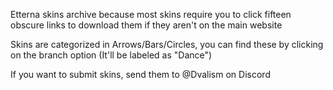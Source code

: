 Etterna skins archive because most skins require you to click fifteen obscure links to download them if they aren't on the main website

Skins are categorized in Arrows/Bars/Circles, you can find these by clicking on the branch option (It'll be labeled as "Dance")

If you want to submit skins, send them to @Dvalism on Discord
